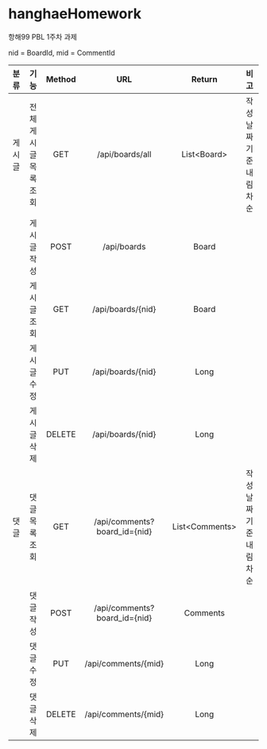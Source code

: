 # hanghaeHomework
항해99 PBL 1주차 과제

  nid = BoardId,
  mid = CommentId

  |**분류**|**기능**|**Method**|**URL**|**Return**|**비고**|
  |:---:|:---:|:---:|:---:|:---:|:---:|
  |게시글|전체 게시글 목록 조회|GET|/api/boards/all|List\<Board\>|작성 날짜 기준 내림차순|
  | |게시글 작성|POST|/api/boards|Board|
  | |게시글 조회|GET|/api/boards/{nid}|Board|
  | |게시글 수정|PUT|/api/boards/{nid}|Long|
  | |게시글 삭제|DELETE|/api/boards/{nid}|Long|
  |댓글|댓글 목록 조회|GET|/api/comments?board_id={nid} |List\<Comments\>|작성 날짜 기준 내림차순|
  | |댓글 작성|POST|/api/comments?board_id={nid} |Comments|
  | |댓글 수정|PUT|/api/comments/{mid}|Long|
  | |댓글 삭제|DELETE|/api/comments/{mid}|Long|
